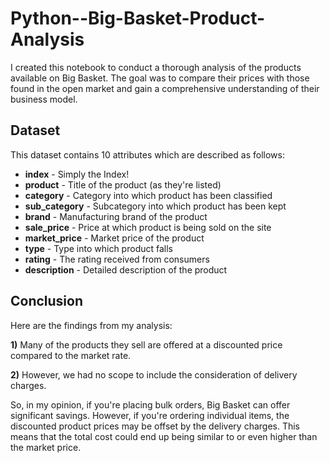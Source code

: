# Python--Big-Basket-Product-Analysis

I created this notebook to conduct a thorough analysis of the products available on Big Basket. The goal was to compare their prices with those found in the open market and gain a comprehensive understanding of their business model.

## Dataset

This dataset contains 10 attributes which are described as follows:

- **index** - Simply the Index!
- **product** - Title of the product (as they're listed)
- **category** - Category into which product has been classified
- **sub_category** - Subcategory into which product has been kept
- **brand** - Manufacturing brand of the product
- **sale_price** - Price at which product is being sold on the site
- **market_price** - Market price of the product
- **type** - Type into which product falls
- **rating** - The rating received from consumers
- **description** - Detailed description of the product

## Conclusion

Here are the findings from my analysis:

**1)** Many of the products they sell are offered at a discounted price compared to the market rate.

**2)** However, we had no scope to include the consideration of delivery charges.

So, in my opinion, if you're placing bulk orders, Big Basket can offer significant savings. However, if you're ordering individual items, the discounted product prices may be offset by the delivery charges. This means that the total cost could end up being similar to or even higher than the market price.
